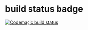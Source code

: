 #  build status badge

[![Codemagic build status](https://api.codemagic.io/apps/638f29bf2d284188c6f96058/638f29bf2d284188c6f96057/status_badge.svg)](https://codemagic.io/apps/638f29bf2d284188c6f96058/638f29bf2d284188c6f96057/latest_build)